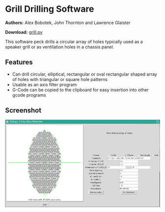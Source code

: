 Grill Drilling Software
=======================

**Authors:** Alex Bobotek, John Thornton and Lawrence Glaister

**Download:** [grill.py](https://github.com/linuxcnc/simple-gcode-generators/raw/master/grill/grill.py)

This software peck drills a circular array of holes typically used as a speaker grill or as ventilation holes in a chassis panel.

Features
--------

* Can drill circular, elliptical, rectangular or oval rectangular shaped array of holes with triangular or square hole patterns
* Usable as an axis filter program
* G-Code can be copied to the clipboard for easy insertion into other gcode programs

Screenshot
-----------

![Screenshot grill.py](grill-screenshot.png)
